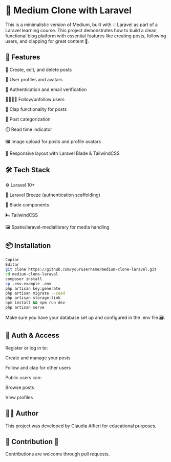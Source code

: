 # 📰 Medium Clone with Laravel
This is a minimalistic version of Medium, built with 💡 Laravel as part of a Laravel learning course. This project demonstrates how to build a clean, functional blog platform with essential features like creating posts, following users, and clapping for great content 👏.

## 🚀 Features
📝 Create, edit, and delete posts

👤 User profiles and avatars

🔐 Authentication and email verification

🫱🏽‍🫲🏽 Follow/unfollow users

👏 Clap functionality for posts

📂 Post categorization

⏱️ Read time indicator

🖼️ Image upload for posts and profile avatars

📱 Responsive layout with Laravel Blade & TailwindCSS


## 🛠️ Tech Stack

⚙️ Laravel 10+

🧩 Laravel Breeze (authentication scaffolding)

🎨 Blade components

🌬️ TailwindCSS

🖼️ Spatie/laravel-medialibrary for media handling


## 📦 Installation
```bash
Copiar
Editar
git clone https://github.com/yourusername/medium-clone-laravel.git
cd medium-clone-laravel
composer install
cp .env.example .env
php artisan key:generate
php artisan migrate --seed
php artisan storage:link
npm install && npm run dev
php artisan serve
```

Make sure you have your database set up and configured in the .env file 🗃️.

## 🔐 Auth & Access
Register or log in to:

Create and manage your posts

Follow and clap for other users

Public users can:

Browse posts

View profiles

## 👨‍💻 Author

This project was developed by Claudia Alfieri for educational purposes.

## 📝 Contribution 🤝

Contributions are welcome through pull requests.

